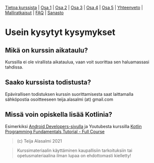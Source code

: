 [Tietoa kurssista](README.md) | [Osa 1](osa-1.md) | [Osa 2](osa-2.md) | [Osa 3](osa-3.md) | [Osa 4](osa-4.md) | [Osa 5](osa-5.md) | [Yhteenveto](yhteenveto.md) | [Malliratkaisut](malliratkaisut/malliratkaisut.md) | [FAQ](faq.md) | [Sanasto](sanasto.md)

# Usein kysytyt kysymykset

## Mikä on kurssin aikataulu?

Kurssilla ei ole virallista aikataulua, vaan voit suorittaa sen haluamassasi tahdissa.

## Saako kurssista todistusta?

Epävirallisen todistuksen kurssin suorittamisesta saat laittamalla sähköpostia osoitteeseen teija.alasalmi (at) gmail.com

## Missä voin opiskella lisää Kotlinia?

Esimerkiksi [Android Developers-sivulla](https://developer.android.com/kotlin/campaign/learn) ja Youtubesta kurssilla [Kotlin Programming Fundamentals Tutorial - Full Course](https://www.youtube.com/watch?v=AeC4G-H-MQA)

> (c) Teija Alasalmi 2021

> Kurssimateriaalin käyttäminen kaupallisiin tarkoituksiin tai opetusmateriaalina ilman lupaa on ehdottomasti kielletty!